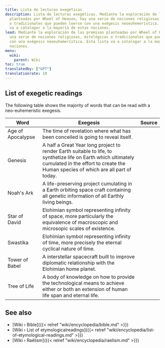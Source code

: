 ```yaml
---
title: Lista de lecturas exegéticas
description: Lista de lecturas exegéticas. Mediante la exploración de las premisas
  planteadas por Wheel of Heaven, hay una serie de nociones religiosas, mitológicas
  o tradicionales que pueden leerse con una exégesis neoeuhemerística. Esta lista
  va a catalogar a la mayoría de estas nociones.
lead: Mediante la exploración de las premisas planteadas por Wheel of Heaven, hay
  una serie de nociones religiosas, mitológicas o tradicionales que pueden leerse
  con una exégesis neoeuhemerística. Esta lista va a catalogar a la mayoría de estas
  nociones.
menu:
  wiki:
    parent: Wiki
toc: true
translatedby: ["GPT"]
translationrate: 10
---
```


## List of exegetic readings

The following table shows the majority of words that can be read with a neo-euhemeristic exegesis.

| Word                  | Exegesis                                                | Source                                         |
|-----------------------|---------------------------------------------------------|------------------------------------------------|
| Age of Apocalypse     | The time of revelation where what has been conceiled is going to reveal itself. | |
| Genesis               | A half a Great Year long project to render Earth suitable to life, to synthetize life on Earth which ultimately cumulated in the effort to create the Human species of which are all part of today. | |
| Noah's Ark            | A life-preserving project cumulating in a Earth orbiting space craft containing all genetic information of all Earthly living beings. | |
| Star of David         | Elohimian symbol representing infinity of space, more particularly the equivalence of macroscopic and microsopic scales of existence. | |
| Swastika              | Elohimian symbol representing infinity of time, more precisely the eternal cyclical nature of time. | |
| Tower of Babel        | A interstellar spacecraft built to improve diplomatic relationship with the Elohimian home planet. | |
| Tree of Life          | A body of knowledge on how to provide the technological means to achieve either or both an extension of human life span and eternal life. | |

## See also

- [Wiki › Bible]({{< relref "wiki/encyclopedia/bible.md" >}})
- [Wiki › List of etymologicalreadings]({{< relref "wiki/encyclopedia/list-of-etymological-readings.md" >}})
- [Wiki › Raëlism]({{< relref "wiki/encyclopedia/raelism.md" >}})
